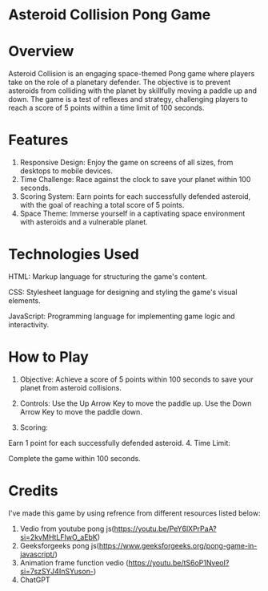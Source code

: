 # Asteroid Collision Pong Game

# Overview
Asteroid Collision is an engaging space-themed Pong game where players take on the role of a planetary defender. The objective is to prevent asteroids from colliding with the planet
by skillfully moving a paddle up and down. The game is a test of reflexes and strategy, challenging players to reach a score of 5 points within a time limit of 100 seconds.

# Features
1. Responsive Design: Enjoy the game on screens of all sizes, from desktops to mobile devices.
2. Time Challenge: Race against the clock to save your planet within 100 seconds.
3. Scoring System: Earn points for each successfully defended asteroid, with the goal of reaching a total score of 5 points.
4. Space Theme: Immerse yourself in a captivating space environment with asteroids and a vulnerable planet.

# Technologies Used
HTML: Markup language for structuring the game's content.

CSS: Stylesheet language for designing and styling the game's visual elements.

JavaScript: Programming language for implementing game logic and interactivity.

# How to Play

1. Objective: Achieve a score of 5 points within 100 seconds to save your planet from asteroid collisions.

2. Controls:
Use the Up Arrow Key to move the paddle up.
Use the Down Arrow Key to move the paddle down.
3. Scoring:

Earn 1 point for each successfully defended asteroid.
4. Time Limit:

Complete the game within 100 seconds.
# Credits
I've made this game by using refrence from different resources listed below:
1. Vedio from youtube pong js(https://youtu.be/PeY6lXPrPaA?si=2kvMHtLFIwO_aEbK)
2. Geeksforgeeks pong js(https://www.geeksforgeeks.org/pong-game-in-javascript/)
3. Animation frame function vedio (https://youtu.be/tS6oP1NveoI?si=7szSYJ4InSYuson-)
4. ChatGPT
